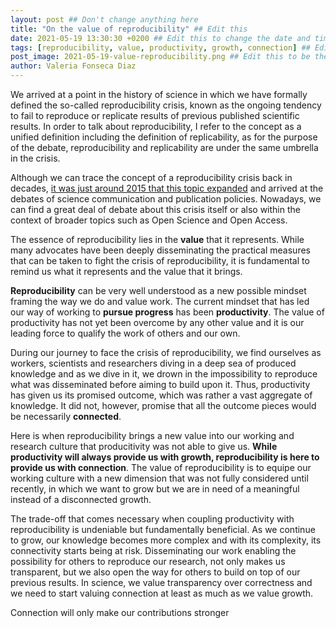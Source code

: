 ```yaml
---
layout: post ## Don't change anything here
title: "On the value of reproducibility" ## Edit this
date: 2021-05-19 13:30:30 +0200 ## Edit this to change the date and time to the current date and time and time zone you are in
tags: [reproducibility, value, productivity, growth, connection] ## Edit this to add up to 5 tags for your post. It can be phrases. Comma separated
post_image: 2021-05-19-value-reproducibility.png ## Edit this to be the name of the image you would like to use as header image for the post. Leave empty if no image required
author: Valeria Fonseca Diaz
---
```


We arrived at a point in the history of science in which we have formally defined the so-called reproducibility crisis, known as the ongoing tendency to fail to reproduce or replicate results of previous published scientific results. 
In order to talk about reproducibility, I refer to the concept as a unified definition including the definition of replicability, as for the purpose of the debate, reproducibility and replicability are under the same umbrella in the crisis. 

Although we can trace the concept of a reproducibility crisis back in decades, [it was just around 2015 that this topic expanded](https://www.nature.com/articles/533452a) and arrived at the debates of science communication and publication policies. Nowadays, we can find a great deal of debate about this crisis itself or also within the context of broader topics such as Open Science and Open Access. 

The essence of reproducibility lies in the **value** that it represents. While many advocates have been deeply disseminating the practical measures that can be taken to fight the crisis of reproducibility, it is fundamental to remind us what it represents and the value that it brings. 

**Reproducibility** can be very well understood as a new possible mindset framing the way we do and value work. The current mindset that has led our way of working to **pursue progress** has been **productivity**. The value of productivity has not yet been overcome by any other value and it is our leading force to qualify the work of others and our own. 

During our journey to face the crisis of reproducibility, we find ourselves as workers, scientists and researchers diving in a deep sea of produced knowledge and as we dive in it, we drown in the impossibility to reproduce what was disseminated before aiming to build upon it. Thus, productivity has given us its promised outcome, which was rather a vast aggregate of knowledge. It did not, however, promise that all the outcome pieces would be necessarily **connected**.

Here is when reproducibility brings a new value into our working and research culture that producitivity was not able to give us. **While productivity will always provide us with growth, reproducibility is here to provide us with connection**. The value of reproducibility is to equipe our working culture with a new dimension that was not fully considered until recently, in which we want to grow but we are in need of a meaningful instead of a disconnected growth. 

The trade-off that comes necessary when coupling productivity with reproducibility is undeniable but fundamentally beneficial. As we continue to grow, our knowledge becomes more complex and with its complexity, its connectivity starts being at risk. 
Disseminating our work enabling the possibility for others to reproduce our research, not only makes us transparent, but we also open the way for others to build on top of our previous results. In science, we value transparency over correctness and we need to start valuing connection at least as much as we value growth.  

Connection will only make our contributions stronger

[Twitter]: https://twitter.com/valefonsecadiaz 

[LinkedIn]: https://www.linkedin.com/in/valeria-fonseca-diaz-060283103/

[Github]: https://github.com/vfonsecad
